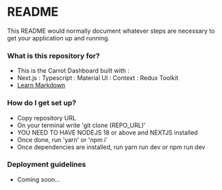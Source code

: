 # README

This README would normally document whatever steps are necessary to get your application up and running.

### What is this repository for?

- This is the Carrot Dashboard built with :
- Next.js : Typescript : Material UI : Context : Redux Toolkit
- [Learn Markdown](https://bitbucket.org/tutorials/markdowndemo)

### How do I get set up?

- Copy repository URL
- On your terminal write 'git clone (REPO_URL)'
- YOU NEED TO HAVE NODEJS 18 or above and NEXTJS installed
- Once done, run 'yarn' or 'npm i'
- Once dependencies are installed, run yarn run dev or npm run dev

### Deployment guidelines

- Coming soon...


